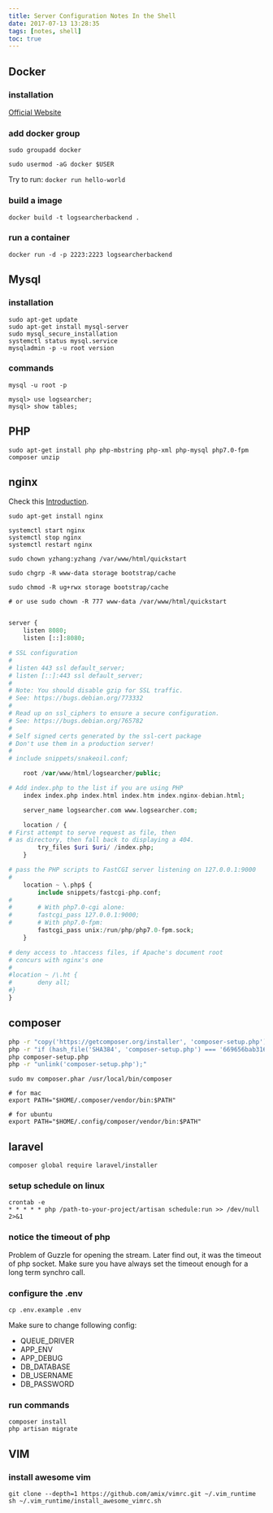 ```yaml
---
title: Server Configuration Notes In the Shell
date: 2017-07-13 13:28:35
tags: [notes, shell]
toc: true
---
```

## Docker

### installation

[Official Website](https://docs.docker.com/engine/installation/linux/docker-ce/ubuntu)


### add docker group

`sudo groupadd docker`

`sudo usermod -aG docker $USER`

Try to run: `docker run hello-world`

### build a image

`docker build -t logsearcherbackend .`

### run a container

`docker run -d -p 2223:2223 logsearcherbackend`


## Mysql

### installation
```
sudo apt-get update
sudo apt-get install mysql-server
sudo mysql_secure_installation
systemctl status mysql.service
mysqladmin -p -u root version
```

### commands

```
mysql -u root -p
```

```
mysql> use logsearcher;
mysql> show tables;
```

## PHP

```
sudo apt-get install php php-mbstring php-xml php-mysql php7.0-fpm composer unzip
```

## nginx

Check this [Introduction](https://www.digitalocean.com/community/tutorials/how-to-deploy-a-laravel-application-with-nginx-on-ubuntu-16-04).

```
sudo apt-get install nginx

systemctl start nginx
systemctl stop nginx
systemctl restart nginx

sudo chown yzhang:yzhang /var/www/html/quickstart

sudo chgrp -R www-data storage bootstrap/cache

sudo chmod -R ug+rwx storage bootstrap/cache

# or use sudo chown -R 777 www-data /var/www/html/quickstart

```


```php /etc/nginx/conf.d/logsearcher.com

server {
    listen 8080;
    listen [::]:8080;

# SSL configuration
#
# listen 443 ssl default_server;
# listen [::]:443 ssl default_server;
#
# Note: You should disable gzip for SSL traffic.
# See: https://bugs.debian.org/773332
#
# Read up on ssl_ciphers to ensure a secure configuration.
# See: https://bugs.debian.org/765782
#
# Self signed certs generated by the ssl-cert package
# Don't use them in a production server!
#
# include snippets/snakeoil.conf;

    root /var/www/html/logsearcher/public;

# Add index.php to the list if you are using PHP
    index index.php index.html index.htm index.nginx-debian.html;

    server_name logsearcher.com www.logsearcher.com;

    location / {
# First attempt to serve request as file, then
# as directory, then fall back to displaying a 404.
        try_files $uri $uri/ /index.php;
    }

# pass the PHP scripts to FastCGI server listening on 127.0.0.1:9000
#
    location ~ \.php$ {
        include snippets/fastcgi-php.conf;
#
#       # With php7.0-cgi alone:
#       fastcgi_pass 127.0.0.1:9000;
#       # With php7.0-fpm:
        fastcgi_pass unix:/run/php/php7.0-fpm.sock;
    }

# deny access to .htaccess files, if Apache's document root
# concurs with nginx's one
#
#location ~ /\.ht {
#       deny all;
#}
}

```

## composer

```bash
php -r "copy('https://getcomposer.org/installer', 'composer-setup.php');"
php -r "if (hash_file('SHA384', 'composer-setup.php') === '669656bab3166a7aff8a7506b8cb2d1c292f042046c5a994c43155c0be6190fa0355160742ab2e1c88d40d5be660b410') { echo 'Installer verified'; } else { echo 'Installer corrupt'; unlink('composer-setup.php'); } echo PHP_EOL;"
php composer-setup.php
php -r "unlink('composer-setup.php');"
```

```
sudo mv composer.phar /usr/local/bin/composer
```

```vim .bashrc
# for mac
export PATH="$HOME/.composer/vendor/bin:$PATH"

# for ubuntu 
export PATH="$HOME/.config/composer/vendor/bin:$PATH"
```

## laravel

```
composer global require laravel/installer

```

### setup schedule on linux

```
crontab -e
* * * * * php /path-to-your-project/artisan schedule:run >> /dev/null 2>&1
```


### notice the timeout of php

Problem of Guzzle for opening the stream. Later find out, it was the timeout of php socket.
Make sure you have always set the timeout enough for a long term synchro call.


### configure the .env


```
cp .env.example .env

```


Make sure to change following config:

- QUEUE_DRIVER
- APP_ENV
- APP_DEBUG
- DB_DATABASE
- DB_USERNAME
- DB_PASSWORD

### run commands

```
composer install
php artisan migrate
```

## VIM

### install awesome vim

```
git clone --depth=1 https://github.com/amix/vimrc.git ~/.vim_runtime
sh ~/.vim_runtime/install_awesome_vimrc.sh
```


